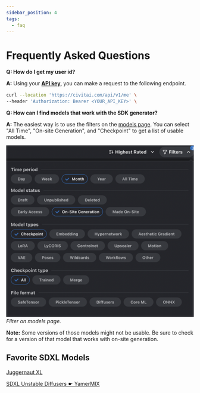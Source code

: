 ```yaml
---
sidebar_position: 4
tags:
  - faq
---
```


# Frequently Asked Questions

**Q: How do I get my user id?**

**A:** Using your **[API key](/docs/getting-started/setup-profile)**, you can make a request to the following endpoint.

```bash
curl --location 'https://civitai.com/api/v1/me' \
--header 'Authorization: Bearer <YOUR_API_KEY>' \
```

**Q: How can I find models that work with the SDK generator?**

**A:** The easiest way is to use the filters on the [models page](https://civitai.com/models). You can select "All Time", "On-site Generation", and "Checkpoint" to get a list of usable models.

![Models Filter](./faq-filters.png "Filter models page")
_Filter on models page._

**Note:** Some versions of those models might not be usable. Be sure to check for a version of that model that works with on-site generation.

<!-- **Q: How do you filter NSFW through the SDK?**

**A:** -->

## Favorite SDXL Models

[Juggernaut XL](https://civitai.com/models/133005?modelVersionId=348913)

[SDXL Unstable Diffusers ☛ YamerMIX](https://civitai.com/models/84040/sdxl-unstable-diffusers-yamermix)
